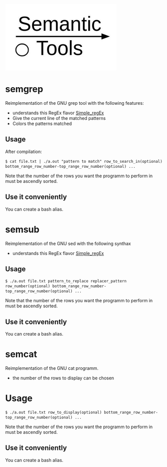 ![logo](logo.jpg)

# semgrep

Reimplementation of the GNU grep tool with the following features:

- understands this RegEx flavor <a href="https://github.com/julienlargetpiet/Simple_RegEx">Simple_regEx</a>
- Give the current line of the matched patterns
- Colors the patterns matched

## Usage

After compilation:

```
$ cat file.txt | ./a.out "pattern to match" row_to_search_in(optional) bottom_range_row_number-top_range_row_number(optional) ...
```

Note that the number of the rows you want the programm to perform in must be ascendly sorted.

## Use it conveniently

You can create a bash alias.

# semsub

Reimplementation of the GNU sed with the following synthax

- understands this RegEx flavor <a href="https://github.com/julienlargetpiet/Simple_RegEx">Simple_regEx</a>

## Usage

```
$ ./a.out file.txt pattern_to_replace replacer_pattern row_number(optional) bottom_range_row_number-top_range_row_number(optional) ...
```

Note that the number of the rows you want the programm to perform in must be ascendly sorted.

## Use it conveniently

You can create a bash alias.

# semcat

Reimplementation of the GNU cat programm.

- the number of the rows to display can be chosen

# Usage

```
$ ./a.out file.txt row_to_display(optional) bottom_range_row_number-top_range_row_number(optional) ...
```

Note that the number of the rows you want the programm to perform in must be ascendly sorted.

## Use it conveniently

You can create a bash alias.


